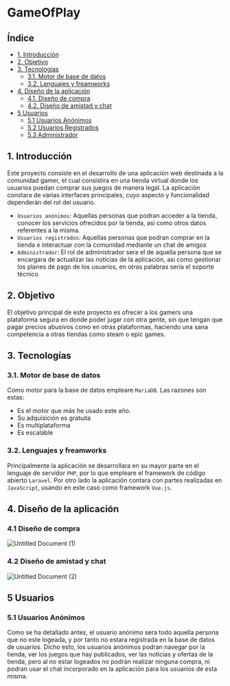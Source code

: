 # GameOfPlay
## Índice
- [1. Introducción](#introduccion) 
- [2. Objetivo](#objetivo) 
- [3. Tecnologías](#tecnologías)
  - [3.1. Motor de base de datos](#base_datos)
  - [3.2. Lenguajes y freamworks](#lenguajes)
- [4. Diseño de la aplicación](#diseño)
  - [4.1. Diseño de compra](#dc)
  - [4.2. Diseño de amistad y chat](#dac)
 - [5 Usuarios](#usu)
   - [5.1 Usuarios Anónimos](#usua)
   - [5.2 Usuarios Registrados](#usureg)
   - [5.3 Administrador](#admin)        
<a name="introduccion"></a>						     		
## 1. Introducción 	
Este proyecto consiste en el desarrollo de una aplicación web destinada a la comunidad gamer, el cual consistira en una tienda virtual donde los usuarios puedan comprar sus juegos de manera legal. La aplicación constara de varias interfaces principales, cuyo aspecto y funcionalidad dependerán del rol del usuario. 

- `Usuarios anónimos`: Aquellas personas que podran acceder a la tienda, conocer los servicios ofrecidos por la tienda, así como otros datos referentes a la misma.
- `Usuarios registrados`: Aquellas personas que podran comprar en la tienda e interactuar con la comunidad mediante un chat de amigos
- `Administrador`: El rol de administrador sera el de aquella persona que se encargara de actualizar las noticias de la aplicación, asi como gestionar los planes de pago de los usuarios, en otras palabras sería el soporte técnico

<a name="objetivo"></a>						     		
## 2. Objetivo 
El objetivo principal de este proyecto es ofrecer a los gamers una plataforma segura en donde poder jugar con otra gente, sin que tengan que pagar precios abusivos como en otras plataformas, haciendo una sana competencia a otras tiendas como steam o epic games.

<a name="tecnologías"></a>			
## 3. Tecnologías 
<a name="base_datos"></a>
### 3.1. Motor de base de datos
Como motor para la base de datos empleare `MariaDB`. Las razones son estas:
- Es el motor que más he usado este año.
- Su adquisición es gratuita
- Es multiplataforma
- Es escalable
<a name="lenguajes"></a>
### 3.2. Lenguajes y freamworks
Principalmente la aplicación se desarrollara en su mayor parte en el lenguaje de servidor `PHP`, por lo que empleare el framework de código abierto `Laravel`. Por otro lado la aplicación contara con partes realizadas en `JavaScript`, usando en este caso como framework `Vue.js`.
<a name="diseño"></a>
## 4. Diseño de la aplicación
<a name="dc"></a>
### 4.1 Diseño de compra
![Untitled Document (1)](https://user-images.githubusercontent.com/56919754/113032770-80f83380-9190-11eb-9e4a-6b12e8544e54.png)

<a name="dac"></a>
### 4.2 Diseño de amistad y chat
![Untitled Document (2)](https://user-images.githubusercontent.com/56919754/113034088-003a3700-9192-11eb-8917-0b89be3787e8.png)

<a name="usu"></a>
## 5 Usuarios
<a name="usua"></a>
### 5.1 Usuarios Anónimos
Como se ha detallado antes, el usuario anónimo sera todo aquella persona que no este logeada, y por tanto no estara registrada en la base de datos de usuarios.
Dicho esto, los usuarios anónimos podran navegar por la tienda, ver los juegos que hay publicados, ver las noticias y ofertas de la tienda, pero al no estar logeados no podrán realizar ninguna compra, ni podran usar el chat incorporado en la aplicación para los usuarios de esta misma.




